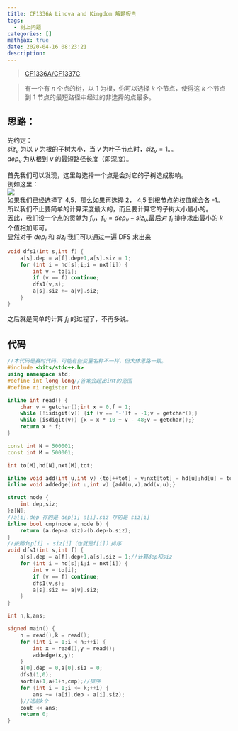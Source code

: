 ```yaml
---
title: CF1336A Linova and Kingdom 解题报告
tags:
  - 树上问题
categories: []
mathjax: true
date: 2020-04-16 08:23:21
description:
---
```



> [CF1336A/CF1337C](<https://codeforces.ml/contest/1337/problem/C>)

> 有一个有 $n$ 个点的树，以 1 为根，你可以选择 $k$ 个节点，使得这 $k$ 个节点到 1 节点的最短路径中经过的非选择的点最多。

<!--more-->

## 思路：
先约定：  
$siz_v$ 为以 $v$ 为根的子树大小，当 $v$ 为叶子节点时，$siz_v = 1$。。  
$dep_v$ 为从根到 $v$ 的最短路径长度（即深度）。  

首先我们可以发现，这里每选择一个点是会对它的子树造成影响。  
例如这里：  
![](https://cdn.luogu.com.cn/upload/image_hosting/52wr03fh.png)  
如果我们已经选择了 4,5，那么如果再选择 2， 4,5 到根节点的权值就会各 -1。  
所以我们不止要简单的计算深度最大的，而且要计算它的子树大小最小的。  
因此，我们设一个点的贡献为 $f_v$，$f_v = dep_v - siz_v$,最后对 $f_i$ 排序求出最小的 $k$ 个值相加即可。    
显然对于 $dep_i$ 和 $siz_i$ 我们可以通过一遍 DFS 求出来   
```cpp
void dfs1(int s,int f) {
	a[s].dep = a[f].dep+1,a[s].siz = 1;
	for (int i = hd[s];i;i = nxt[i]) {
		int v = to[i];
		if (v == f) continue;
		dfs1(v,s);
		a[s].siz += a[v].siz;
	}
}
```
之后就是简单的计算 $f_i$ 的过程了，不再多说。
## 代码
```cpp
//本代码是赛时代码，可能有些变量名称不一样，但大体思路一致。
#include <bits/stdc++.h>
using namespace std;
#define int long long//答案会超出int的范围
#define ri register int

inline int read() {
	char v = getchar();int x = 0,f = 1;
	while (!isdigit(v)) {if (v == '-')f = -1;v = getchar();}
	while (isdigit(v)) {x = x * 10 + v - 48;v = getchar();}
	return x * f;
}

const int N = 500001;
const int M = 500001;

int to[M],hd[N],nxt[M],tot;

inline void add(int u,int v) {to[++tot] = v;nxt[tot] = hd[u];hd[u] = tot;}
inline void addedge(int u,int v) {add(u,v),add(v,u);}

struct node {
	int dep,siz;
}a[N];
//a[i].dep 存的是 dep[i] a[i].siz 存的是 siz[i] 
inline bool cmp(node a,node b) {
	return (a.dep-a.siz)>(b.dep-b.siz);
}
//按照dep[i] - siz[i]（也就是f[i]）排序
void dfs1(int s,int f) {
	a[s].dep = a[f].dep+1,a[s].siz = 1;//计算dep和siz
	for (int i = hd[s];i;i = nxt[i]) {
		int v = to[i];
		if (v == f) continue;
		dfs1(v,s);
		a[s].siz += a[v].siz;
	}
}

int n,k,ans;

signed main() {
	n = read(),k = read();
	for (int i = 1;i < n;++i) {
		int x = read(),y = read();
		addedge(x,y);
	}
	a[0].dep = 0,a[0].siz = 0;
	dfs1(1,0);
	sort(a+1,a+1+n,cmp);//排序
	for (int i = 1;i <= k;++i) {
		ans += (a[i].dep - a[i].siz);
	}//选前k个
	cout << ans;
	return 0;
}
```
